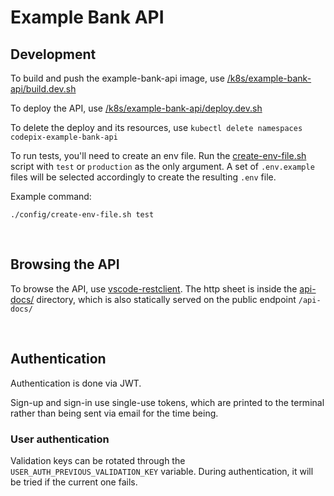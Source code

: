 # Example Bank API

## Development

To build and push the example-bank-api image, use [/k8s/example-bank-api/build.dev.sh](../k8s/example-bank-api/build.dev.sh)

To deploy the API, use [/k8s/example-bank-api/deploy.dev.sh](../k8s/example-bank-api/deploy.dev.sh)

To delete the deploy and its resources, use `kubectl delete namespaces codepix-example-bank-api`

To run tests, you'll need to create an env file. Run the [create-env-file.sh](./config/create-env-file.sh) script with `test` or `production` as the only argument. A set of `.env.example` files will be selected accordingly to create the resulting `.env` file.

Example command:

```
./config/create-env-file.sh test
```

<br>

## Browsing the API

To browse the API, use [vscode-restclient](https://github.com/Huachao/vscode-restclient). The http sheet is inside the [api-docs/](api-docs/vscode-rest-client.http) directory, which is also statically served on the public endpoint `/api-docs/`

<br>

## Authentication

Authentication is done via JWT.

Sign-up and sign-in use single-use tokens, which are printed to the terminal rather than being sent via email for the time being.

### User authentication

Validation keys can be rotated through the `USER_AUTH_PREVIOUS_VALIDATION_KEY` variable. During authentication, it will be tried if the current one fails.
